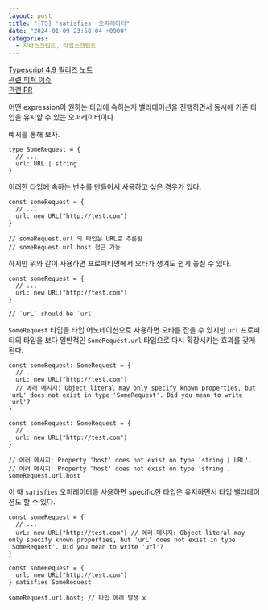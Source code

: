 ```yaml
---
layout: post
title: "[TS] 'satisfies' 오퍼레이터"
date: "2024-01-09 23:58:04 +0900"
categories:
  - 자바스크립트, 타입스크립트
---
```

[Typescript 4\.9 릴리즈 노트](https://www.typescriptlang.org/docs/handbook/release-notes/typescript-4-9.html#the-satisfies-operator)  
[관련 피쳐 이슈](https://github.com/microsoft/TypeScript/issues/47920)  
[관련 PR](https://github.com/microsoft/TypeScript/pull/46827)




 어떤 expression이 원하는 타입에 속하는지 밸리데이션을
 진행하면서 동시에 기존 타입을 유지할 수 있는 오퍼레이터이다
 


예시를 통해 보자.



```False
type SomeRequest = {
  // ...
  url: URL | string
}
```


 이러한 타입에 속하는 변수를 만들어서 사용하고 싶은 경우가
 있다.
 



```False
const someRequest = {
  // ...
  url: new URL("http://test.com")
}

// someRequest.url 의 타입은 URL로 추론됨
// someRequest.url.host 접근 가능
```


 하지만 위와 같이 사용하면 프로퍼티명에서 오타가 생겨도 쉽게
 놓칠 수 있다.
 



```False
const someRequest = {
  // ...
  urL: new URL("http://test.com")
}

// `urL` should be `url`
```


`SomeRequest` 타입을 타입 어노테이션으로 사용하면
 오타를 잡을 수 있지만 `url` 프로퍼티의 타입을
 보다 일반적인 `SomeRequest.url` 타입으로 다시
 확장시키는 효과를 갖게 된다.
 



```False
const someRequest: SomeRequest = {
  // ...
  urL: new URL("http://test.com")
  // 에러 메시지: Object literal may only specify known properties, but 'urL' does not exist in type 'SomeRequest'. Did you mean to write 'url'?
}
```


```False
const someRequest: SomeRequest = {
  // ...
  url: new URL("http://test.com")
}

// 에러 메시지: Property 'host' does not exist on type 'string | URL'.  
// 에러 메시지: Property 'host' does not exist on type 'string'.
someRequest.url.host 
```


 이 때 `satisfies` 오퍼레이터를 사용하면
 specific한 타입은 유지하면서 타입 밸리데이션도 할 수 있다.
 



```False
const someRequest = {
  // ...
  urL: new URL("http://test.com") // 에러 메시지: Object literal may only specify known properties, but 'urL' does not exist in type 'SomeRequest'. Did you mean to write 'url'?
}
```


```False
const someRequest = {
  url: new URL("http://test.com")
} satisfies SomeRequest

someRequest.url.host; // 타입 에러 발생 x
```
